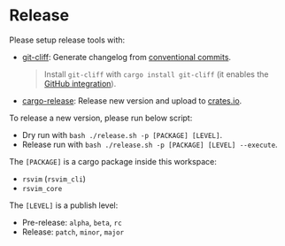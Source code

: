 # Release

Please setup release tools with:

- [git-cliff](https://github.com/orhun/git-cliff): Generate changelog from [conventional commits](https://www.conventionalcommits.org/).
  > Install `git-cliff` with `cargo install git-cliff` (it enables the [GitHub integration](https://git-cliff.org/docs/integration/github)).
- [cargo-release](https://github.com/crate-ci/cargo-release): Release new version and upload to [crates.io](https://crates.io/).

To release a new version, please run below script:

- Dry run with `bash ./release.sh -p [PACKAGE] [LEVEL]`.
- Release run with `bash ./release.sh -p [PACKAGE] [LEVEL] --execute`.

The `[PACKAGE]` is a cargo package inside this workspace:

- `rsvim` (`rsvim_cli`)
- `rsvim_core`

The `[LEVEL]` is a publish level:

- Pre-release: `alpha`, `beta`, `rc`
- Release: `patch`, `minor`, `major`
